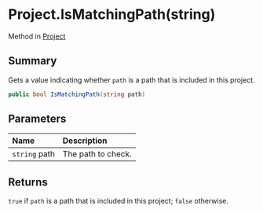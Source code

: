 # Project.IsMatchingPath(string)

Method in [Project](/docs/api/csharp/yarn.compiler.project.md)

## Summary


Gets a value indicating whether  `path`  is a path
that is included in this project.


```csharp
public bool IsMatchingPath(string path)
```

## Parameters

|Name|Description|
|:---|:---|
|`string` path|The path to check.|

## Returns

`true`  if  `path`  is a path
that is included in this project;  `false` 
otherwise.

